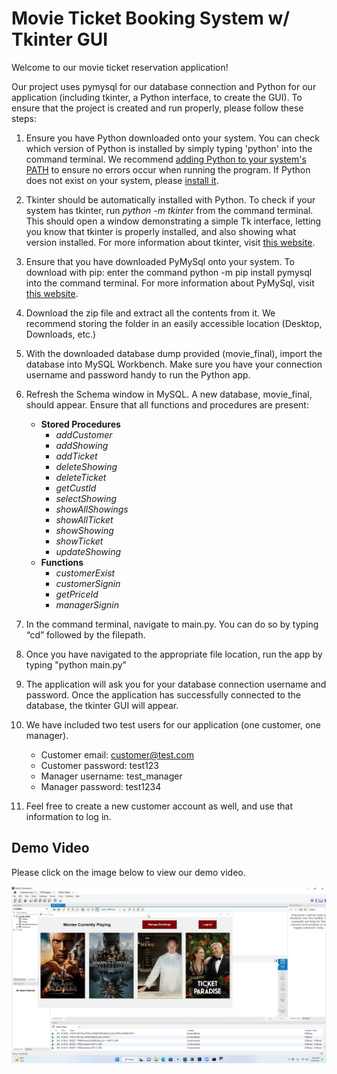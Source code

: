 # Movie Ticket Booking System w/ Tkinter GUI
Welcome to our movie ticket reservation application!  

Our project uses pymysql for our database connection and Python for our application (including tkinter, a
Python interface, to create the GUI). To ensure that the project is created and run properly, please follow
these steps:  

1) Ensure you have Python downloaded onto your system. You can check which version of Python 
is installed by simply typing 'python' into the command terminal. We recommend [adding Python to your system's PATH](https://www.makeuseof.com/python-windows-path/)
to ensure no errors occur when running the program. 
If Python does not exist on your system, please [install it](https://www.tomshardware.com/how-to/install-python-on-windows-10-and-11).  

2) Tkinter should be automatically installed with Python. To check if your system has tkinter, run
*python -m tkinter* from the command terminal. This should open a window demonstrating a
simple Tk interface, letting you know that tkinter is properly installed, and also showing what
version installed. For more information about tkinter, visit [this website](https://docs.python.org/3/library/tkinter.html).  

3) Ensure that you have downloaded PyMySql onto your system. To download with pip: enter the
command python -m pip install pymysql into the command terminal. For more information about
PyMySql, visit [this website](https://pypi.org/project/PyMySQL/).  

4) Download the zip file and extract all the contents from it. We recommend storing the folder in an easily accessible location (Desktop, Downloads, etc.)  

5) With the downloaded database dump provided (movie_final), import the database into MySQL Workbench. Make sure you have your connection username and password 
handy to run the Python app.  

6) Refresh the Schema window in MySQL. A new database, movie_final, should appear. Ensure that all functions and procedures are present:  
   - **Stored Procedures**
      - *addCustomer*
      - *addShowing*
      - *addTicket*
      - *deleteShowing*
      - *deleteTicket*
      - *getCustId*
      - *selectShowing*
      - *showAllShowings*
      - *showAllTicket*
      - *showShowing*
      - *showTicket*
      - *updateShowing*
   - **Functions**
      - *customerExist*
      - *customerSignin*
      - *getPriceId*
      - *managerSignin*  

7) In the command terminal, navigate to main.py. You can do so by typing “cd” followed by the filepath.  

8) Once you have navigated to the appropriate file location, run the app by typing "python main.py"  

9) The application will ask you for your database connection username and password. Once the application has successfully connected to the database, 
the tkinter GUI will appear.  

10) We have included two test users for our application (one customer, one manager).
    - Customer email: customer@test.com
    - Customer password: test123
    - Manager username: test_manager
    - Manager password: test1234  

11) Feel free to create a new customer account as well, and use that information to log in.

## Demo Video  

Please click on the image below to view our demo video.  

[![Movie Ticket Booking System Demo](https://github.com/jaimesi/Movie-Ticket-Booking-System/blob/master/assets/thumbnail.jpg)](https://youtu.be/7uTTbUk_my0)
